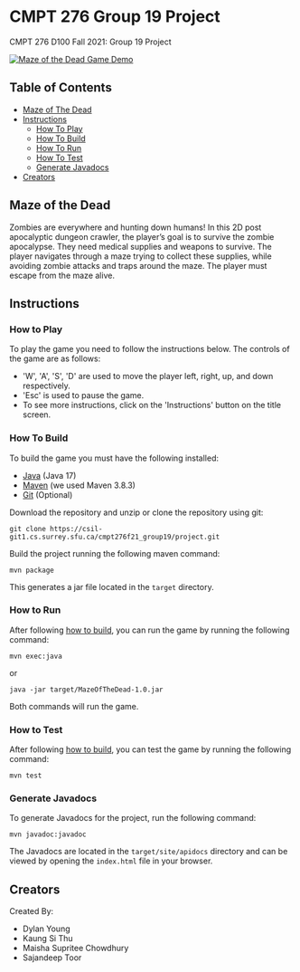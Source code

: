 # CMPT 276 Group 19 Project

CMPT 276 D100 Fall 2021: Group 19 Project

[![Maze of the Dead Game Demo](https://img.youtube.com/vi/yl-LIVkOmPw/0.jpg)](https://www.youtube.com/watch?v=yl-LIVkOmPw&ab_channel=KaungSithu)

## Table of Contents

- [Maze of The Dead](#maze-of-the-dead)
- [Instructions](#instructions)
  - [How To Play](#how-to-play)
  - [How To Build](#how-to-build)
  - [How To Run](#how-to-run)
  - [How To Test](#how-to-test)
  - [Generate Javadocs](#generate-javadocs)
- [Creators](#creators)

## Maze of the Dead

Zombies are everywhere and hunting down humans! In this 2D post apocalyptic dungeon
crawler, the player’s goal is to survive the zombie apocalypse. They need medical
supplies and weapons to survive. The player navigates through a maze trying to
collect these supplies, while avoiding zombie attacks and traps around the maze.
The player must escape from the maze alive.

## Instructions

### How to Play

To play the game you need to follow the instructions below. The controls of the game
are as follows:

- 'W', 'A', 'S', 'D' are used to move the player left, right, up, and down respectively.
- 'Esc' is used to pause the game.
- To see more instructions, click on the 'Instructions' button on the title screen.

### How To Build

To build the game you must have the following installed:

- [Java](https://www.java.com/en/) (Java 17)
- [Maven](https://maven.apache.org/) (we used Maven 3.8.3)
- [Git](https://git-scm.com/) (Optional)

Download the repository and unzip or clone the repository using git:

`git clone https://csil-git1.cs.surrey.sfu.ca/cmpt276f21_group19/project.git`

Build the project running the following maven command:

`mvn package`

This generates a jar file located in the `target` directory.

### How to Run

After following [how to build](#how-to-build), you can run the game by running the following command:

`mvn exec:java`

or

`java -jar target/MazeOfTheDead-1.0.jar`

Both commands will run the game.

### How to Test

After following [how to build](#how-to-build), you can test the game by running
the following command:

`mvn test`

### Generate Javadocs

To generate Javadocs for the project, run the following command:

`mvn javadoc:javadoc`

The Javadocs are located in the `target/site/apidocs` directory and can be viewed
by opening the `index.html` file in your browser.

## Creators

Created By:

- Dylan Young
- Kaung Si Thu
- Maisha Supritee Chowdhury
- Sajandeep Toor
